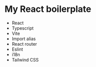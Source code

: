 # My React boilerplate

- React
- Typescript
- Vite
- Import alias
- React router
- Eslint
- i18n
- Tailwind CSS
